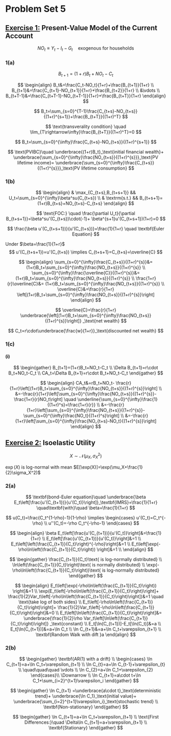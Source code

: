 # Problem Set 5

## <u>Exercise 1:</u> Present-Value Model of the Current Account

$$
NO_t\equiv Y_t-I_t-G_t \quad \text{exogenous for households}
$$

### 1(a)

$$
B_{t+1}=(1+r)B_t+NO_t-C_t
$$

$$
\begin{align}
B_t&=\frac{C_t-NO_t}{1+r}+\frac{B_{t+1}}{1+r} \\
B_{t+1}&=\frac{C_{t+1}-NO_{t+1}}{1+r}+\frac{B_{t+2}}{1+r} \\
&\vdots \\
B_{t+T-1}&=\frac{C_{t+T-1}-NO_{t+T-1}}{1+r}+\frac{B_{t+T}}{1+r}
\end{align} 
$$

$$
B_t=\sum_{s=0}^{T-1}\frac{C_{t+s}-NO_{t+s}}{(1+r)^{s+1}}+\frac{B_{t+T}}{(1+r)^T}
$$

$$
\text{transverality condition} \quad 
\lim_{T\rightarrow\infty}\frac{B_{t+T}}{(1+r)^T}=0
$$

$$
B_t=\sum_{s=0}^{\infty}\frac{C_{t+s}-NO_{t+s}}{(1+r)^{s+1}}
$$

$$
\text{PVIBC}\quad
\underbrace{(1+r)B_t}_\text{initial financial wealth}+
\underbrace{\sum_{s=0}^{\infty}\frac{NO_{t+s}}{(1+r)^{s}}}_\text{PV lifetime income}=
\underbrace{\sum_{s=0}^{\infty}\frac{C_{t+s}}{(1+r)^{s}}}_\text{PV lifetime consumption}
$$

### 1(b)

$$
\begin{align}
& \max_{C_{t+s},B_{t+s+1}} && U_t=\sum_{s=0}^{\infty}\beta^su(C_{t+s}) \\
& \textrm{s.t.} && B_{t+s+1}=(1+r)B_{t+s}+NO_{t+s}-C_{t+s}
\end{align}
$$

$$
\text{FOC:}
\quad
\frac{\partial U_t}{\partial B_{t+s+1}}=\beta^su'(C_{t+s})\cdot(-1)+
\beta^{s+1}u'(C_{t+s+1})(1+r)=0
$$

$$
\frac{\beta u'(C_{t+s+1})}{u'(C_{t+s})}=\frac{1}{1+r} \quad \textbf{Euler Equation}
$$

Under $\beta=\frac{1}{1+r}$
$$
u'(C_{t+s+1})=u'(C_{t+s}) \implies C_{t+s+1}=C_{t+s}=\overline{C}
$$

$$
\begin{align}
\sum_{s=0}^{\infty}\frac{C_{t+s}}{(1+r)^{s}}&=
(1+r)B_t+\sum_{s=0}^{\infty}\frac{NO_{t+s}}{(1+r)^{s}} \\
\sum_{s=0}^{\infty}\frac{\overline{C}}{(1+r)^{s}}&=
(1+r)B_t+\sum_{s=0}^{\infty}\frac{NO_{t+s}}{(1+r)^{s}} \\
\frac{1+r}{r}\overline{C}&=
(1+r)B_t+\sum_{s=0}^{\infty}\frac{NO_{t+s}}{(1+r)^{s}} \\
\overline{C}&=\frac{r}{1+r}
\left[(1+r)B_t+\sum_{s=0}^{\infty}\frac{NO_{t+s}}{(1+r)^{s}}\right]
\end{align}
$$

$$
\overline{C}=\frac{r}{1+r}
\underbrace{\left[(1+r)B_t+\sum_{s=0}^{\infty}\frac{NO_{t+s}}{(1+r)^{s}}\right]}
_\text{net wealth}
$$

$$
C_t=r\cdot\underbrace{\frac{w}{1+r}}_\text{discounted net wealth}
$$

### 1(c)

#### (i)

$$
\begin{gather}
B_{t+1}=(1+r)B_t+NO_t-C_t \\
\Delta B_{t+1}=r\cdot B_t+NO_t-C_t \\
CA_t=\Delta B_{t+1}=r\cdot B_t+NO_t-C_t
\end{gather}
$$

$$
\begin{align}
CA_t&=rB_t+NO_t-
\frac{r}{1+r}\left[(1+r)B_t+\sum_{s=0}^{\infty}\frac{NO_{t+s}}{(1+r)^{s}}\right] \\
&=-\frac{r}{1+r}\left[\sum_{s=0}^{\infty}\frac{NO_{t+s}}{(1+r)^{s}}-
\frac{1+r}{r}NO_t\right] \quad 
\underline{\sum_{s=0}^{\infty}\frac{1}{(1+r)^s}=\frac{1+r}{r}} \\
&=-\frac{r}{1+r}\left[\sum_{s=0}^{\infty}\frac{NO_{t+s}}{(1+r)^{s}}-
\sum_{s=0}^{\infty}\frac{NO_t}{(1+r)^s}\right] \\
&=-\frac{r}{1+r}\left[\sum_{s=0}^{\infty}\frac{NO_{t+s}-NO_t}{(1+r)^{s}}\right]
\end{align}
$$

## <u>Exercise 2:</u> Isoelastic Utility

$$
X \sim \mathcal{N}(\mu_X,\sigma_X^2)
$$

$\exp(X)$  is log-normal with mean $E[\exp(X)]=\exp(\mu_X+\frac{1}{2}\sigma_X^2)$ 

### 2(a)

$$
\textbf{bond-Euler equation}\quad 
\underbrace{\beta E_t\left[\frac{u'(C_{t+1})}{u'(C_t)}\right]}_\textbf{IMRS}=\frac{1}{1+r} 
\quad\textbf{with}\quad \beta=\frac{1}{1+r}
$$

$$
u(C_t)=\frac{C_t^{1-\rho}-1}{1-\rho} \implies 
\begin{cases}
u'(C_t)=C_t^{-\rho} \\
u''(C_t)=-\rho C_t^{-\rho-1}
\end{cases}
$$

$$
\begin{align}
\beta E_t\left[\frac{u'(C_{t+1})}{u'(C_t)}\right]&=\frac{1}{1+r} \\
E_t\left[\frac{u'(C_{t+1})}{u'(C_t)}\right]&=1 \\
E_t\left[\left(\frac{C_{t+1}}{C_t}\right)^{-\rho}\right]&=1 \\
E_t\left[\exp(-\rho\ln\left(\frac{C_{t+1}}{C_t}\right)) \right]&=1 \\
\end{align}
$$

$$
\begin{gather}
\frac{C_{t+1}}{C_t}\text{ is log-normally distributed} \\
\ln\left(\frac{C_{t+1}}{C_t}\right)\text{ is normally distributed} \\
\exp(-\rho\ln\left(\frac{C_{t+1}}{C_t}\right))\text{ is log-normally distributed}
\end{gather}
$$

$$
\begin{align}
E_t\left[\exp(-\rho\ln\left(\frac{C_{t+1}}{C_t}\right)) \right]&=1 \\
\exp(E_t\left[-\rho\ln\left(\frac{C_{t+1}}{C_t}\right)\right]+
\frac{1}{2}Var_t\left[-\rho\ln\left(\frac{C_{t+1}}{C_t}\right)\right])&=1 
\quad \text{take log of both sides} \\
E_t\left[-\rho\ln\left(\frac{C_{t+1}}{C_t}\right)\right]+
\frac{1}{2}Var_t\left[-\rho\ln\left(\frac{C_{t+1}}{C_t}\right)\right]&=0 \\
E_t\left[\ln\left(\frac{C_{t+1}}{C_t}\right)\right]&=
\underbrace{\frac{1}{2}\rho Var_t\left[\ln\left(\frac{C_{t+1}}{C_t}\right)\right]}
_\text{constant} \\
E_t[\ln(C_{t+1})]-E_t[\ln(C_t)]&=a \\
E_t[\ln(C_{t+1})]&=a+\ln C_t \\
\ln C_{t+1}&=a+\ln C_t+\varepsilon_{t+1} \\
\textbf{Random Walk with dift }a
\end{align}
$$

### 2(b)

$$
\begin{gather}
\textbf{AR(1) with a drift} \\
\begin{cases}
\ln C_{t+1}=a+\ln C_t+\varepsilon_{t+1} \\
\ln C_{t}=a+\ln C_{t-1}+\varepsilon_{t} \\
\quad\quad\quad  \vdots \\
\ln C_{2}=a+\ln C_1+\varepsilon_{2} 
\end{cases}\\
\Downarrow \\
\ln C_{t+1}=a\cdot t+\ln C_1+\sum_{i=2}^{t+1}\varepsilon_i
\end{gather}
$$

$$
\begin{gather}
\ln C_{t+1}
=\underbrace{a\cdot t}_\text{deterministic trend}+
\underbrace{\ln C_1}_\text{initial value}+
\underbrace{\sum_{i=2}^{t+1}\varepsilon_i}_\text{stochastic trend} \\
\textbf{Non-stationary}
\end{gather}
$$

$$
\begin{gather}
\ln C_{t+1}=a+\ln C_t+\varepsilon_{t+1} \\
\text{First Differences:}\quad \Delta\ln C_{t+1}=a+\varepsilon_{t+1} \\
\textbf{Stationary}
\end{gather}
$$

